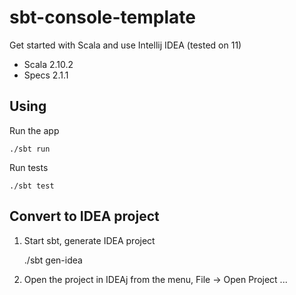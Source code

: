 # sbt-console-template

Get started with Scala and use Intellij IDEA (tested on 11)

* Scala 2.10.2
* Specs 2.1.1

## Using

Run the app

    ./sbt run

Run tests

    ./sbt test


## Convert to IDEA project

1. Start sbt, generate IDEA project

    ./sbt gen-idea

2. Open the project in IDEAj from the menu, File -> Open Project ...






